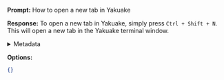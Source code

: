 **Prompt:**
How to open a new tab in Yakuake

**Response:**
To open a new tab in Yakuake, simply press `Ctrl + Shift + N`. This will open a new tab in the Yakuake terminal window.

<details><summary>Metadata</summary>

- Duration: 5052 ms
- Datetime: 2023-07-19T21:50:45.919922
- Model: gpt-4-0613

</details>

**Options:**
```json
{}
```

